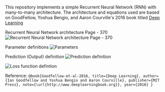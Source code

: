 This repository implements a simple Recurrent Neural Network (RNN) with many-to-many architecture. 
The architecture and equations used are based on GoodFellow, Yoshua Bengio, and Aaron Courville's 2016 book titled [Deep Learning](https://www.deeplearningbook.org/)

Recurrent Neural Network architecture Page - 370
![Recurrent Neural Network architecture Page - 370](/RNN_scratch/definition/definition_RNN.HEIC)

Parameter definitions 
![Parameters](/RNN_scratch/definition/definition_parameters.jpeg)

Prediction (Output) definition
![Prediction definition](/RNN_scratch/definition/definition_prob_dict.HEIC)

![Loss function defintion](https://github.com/choudharynishu/ml_research_papers/blob/main/RNN_scratch/definition/definition_loss_value.png)

Reference: 
`@book{Goodfellow-et-al-2016,
    title={Deep Learning},
    author={Ian Goodfellow and Yoshua Bengio and Aaron Courville},
    publisher={MIT Press},
    note={\url{http://www.deeplearningbook.org}},
    year={2016}
}`
